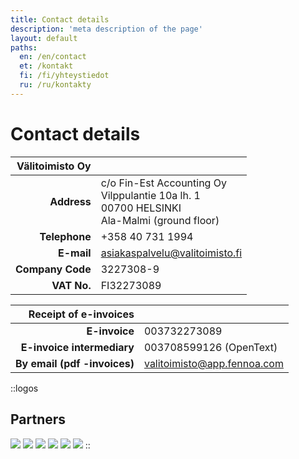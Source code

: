 ```yaml
---
title: Contact details
description: 'meta description of the page'
layout: default
paths:
  en: /en/contact
  et: /kontakt
  fi: /fi/yhteystiedot
  ru: /ru/kontakty
---
```


# Contact details

| Välitoimisto Oy | |
| --: | --- |
| **Address** | c/o Fin-Est Accounting Oy<br>Vilppulantie 10a lh. 1<br>00700 HELSINKI<br>Ala-Malmi (ground floor) |
| **Telephone** | +358 40 731 1994 |
| **E-mail** | asiakaspalvelu@valitoimisto.fi |
| **Company Code** | 3227308-9 |
| **VAT No.** | FI32273089 |


| Receipt of e-invoices | |
| --: | --- |
| **E-invoice** | 003732273089 |
| **E-invoice intermediary** | 003708599126 (OpenText) |
| **By email (pdf -invoices)** | valitoimisto@app.fennoa.com |


::logos
## Partners

![](/img/elo.png)
![](/img/fennoa.png)
![](/img/if.png)
![](/img/asiakastieto.png)
![](/img/vastuu.png)
![](/img/vero.png)
::
